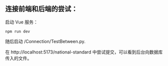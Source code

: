 
## 连接前端和后端的尝试：


启动 Vue 服务：
```
npm run dev
```

随后启动 /Connection/TestBetween.py.

在 http://localhost:5173/national-standard 中尝试提交，可以看到后台向数据库传入的文件。
